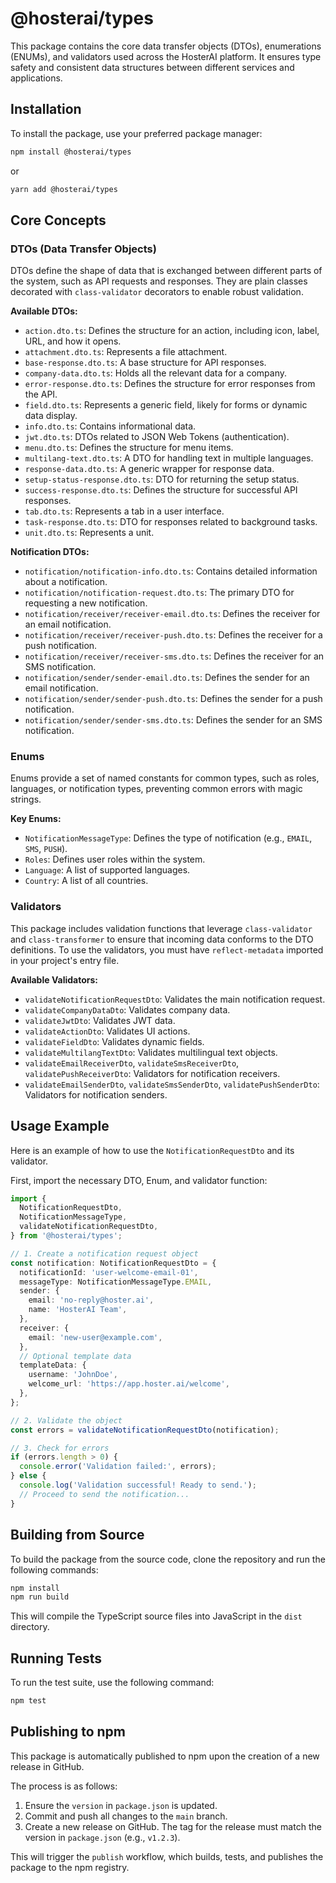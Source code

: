 # @hosterai/types

This package contains the core data transfer objects (DTOs), enumerations (ENUMs), and validators used across the HosterAI platform. It ensures type safety and consistent data structures between different services and applications.

## Installation

To install the package, use your preferred package manager:

```bash
npm install @hosterai/types
```

or

```bash
yarn add @hosterai/types
```

## Core Concepts

### DTOs (Data Transfer Objects)

DTOs define the shape of data that is exchanged between different parts of the system, such as API requests and responses. They are plain classes decorated with `class-validator` decorators to enable robust validation.

**Available DTOs:**

- `action.dto.ts`: Defines the structure for an action, including icon, label, URL, and how it opens.
- `attachment.dto.ts`: Represents a file attachment.
- `base-response.dto.ts`: A base structure for API responses.
- `company-data.dto.ts`: Holds all the relevant data for a company.
- `error-response.dto.ts`: Defines the structure for error responses from the API.
- `field.dto.ts`: Represents a generic field, likely for forms or dynamic data display.
- `info.dto.ts`: Contains informational data.
- `jwt.dto.ts`: DTOs related to JSON Web Tokens (authentication).
- `menu.dto.ts`: Defines the structure for menu items.
- `multilang-text.dto.ts`: A DTO for handling text in multiple languages.
- `response-data.dto.ts`: A generic wrapper for response data.
- `setup-status-response.dto.ts`: DTO for returning the setup status.
- `success-response.dto.ts`: Defines the structure for successful API responses.
- `tab.dto.ts`: Represents a tab in a user interface.
- `task-response.dto.ts`: DTO for responses related to background tasks.
- `unit.dto.ts`: Represents a unit.

**Notification DTOs:**

- `notification/notification-info.dto.ts`: Contains detailed information about a notification.
- `notification/notification-request.dto.ts`: The primary DTO for requesting a new notification.
- `notification/receiver/receiver-email.dto.ts`: Defines the receiver for an email notification.
- `notification/receiver/receiver-push.dto.ts`: Defines the receiver for a push notification.
- `notification/receiver/receiver-sms.dto.ts`: Defines the receiver for an SMS notification.
- `notification/sender/sender-email.dto.ts`: Defines the sender for an email notification.
- `notification/sender/sender-push.dto.ts`: Defines the sender for a push notification.
- `notification/sender/sender-sms.dto.ts`: Defines the sender for an SMS notification.

### Enums

Enums provide a set of named constants for common types, such as roles, languages, or notification types, preventing common errors with magic strings.

**Key Enums:**

- `NotificationMessageType`: Defines the type of notification (e.g., `EMAIL`, `SMS`, `PUSH`).
- `Roles`: Defines user roles within the system.
- `Language`: A list of supported languages.
- `Country`: A list of all countries.

### Validators

This package includes validation functions that leverage `class-validator` and `class-transformer` to ensure that incoming data conforms to the DTO definitions. To use the validators, you must have `reflect-metadata` imported in your project's entry file.

**Available Validators:**

- `validateNotificationRequestDto`: Validates the main notification request.
- `validateCompanyDataDto`: Validates company data.
- `validateJwtDto`: Validates JWT data.
- `validateActionDto`: Validates UI actions.
- `validateFieldDto`: Validates dynamic fields.
- `validateMultilangTextDto`: Validates multilingual text objects.
- `validateEmailReceiverDto`, `validateSmsReceiverDto`, `validatePushReceiverDto`: Validators for notification receivers.
- `validateEmailSenderDto`, `validateSmsSenderDto`, `validatePushSenderDto`: Validators for notification senders.

## Usage Example

Here is an example of how to use the `NotificationRequestDto` and its validator.

First, import the necessary DTO, Enum, and validator function:

```typescript
import {
  NotificationRequestDto,
  NotificationMessageType,
  validateNotificationRequestDto,
} from '@hosterai/types';

// 1. Create a notification request object
const notification: NotificationRequestDto = {
  notificationId: 'user-welcome-email-01',
  messageType: NotificationMessageType.EMAIL,
  sender: {
    email: 'no-reply@hoster.ai',
    name: 'HosterAI Team',
  },
  receiver: {
    email: 'new-user@example.com',
  },
  // Optional template data
  templateData: {
    username: 'JohnDoe',
    welcome_url: 'https://app.hoster.ai/welcome',
  },
};

// 2. Validate the object
const errors = validateNotificationRequestDto(notification);

// 3. Check for errors
if (errors.length > 0) {
  console.error('Validation failed:', errors);
} else {
  console.log('Validation successful! Ready to send.');
  // Proceed to send the notification...
}
```

## Building from Source

To build the package from the source code, clone the repository and run the following commands:

```bash
npm install
npm run build
```

This will compile the TypeScript source files into JavaScript in the `dist` directory.

## Running Tests

To run the test suite, use the following command:

```bash
npm test
```

## Publishing to npm

This package is automatically published to npm upon the creation of a new release in GitHub.

The process is as follows:
1.  Ensure the `version` in `package.json` is updated.
2.  Commit and push all changes to the `main` branch.
3.  Create a new release on GitHub. The tag for the release must match the version in `package.json` (e.g., `v1.2.3`).

This will trigger the `publish` workflow, which builds, tests, and publishes the package to the npm registry.
